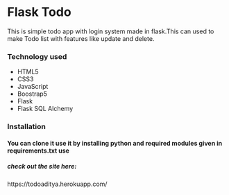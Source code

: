 <h1>Flask Todo</h1>
<p>This is simple todo app with login system made in flask.This can used to make Todo list with features like update and delete.</p>
<h3>Technology used</h3>
<ul>
<li>HTML5</li>
<li>CSS3</li>
<li>JavaScript</li>
<li>Boostrap5</li>
<li>Flask</li>
<li>Flask SQL Alchemy</li>
</ul>
<h3>Installation</h3>
<p></p>
<h4>You can clone it use it by installing python and required modules given in requirements.txt
use 
</h4>

<h5>check out the site here:</h5>
https://todoaditya.herokuapp.com/
